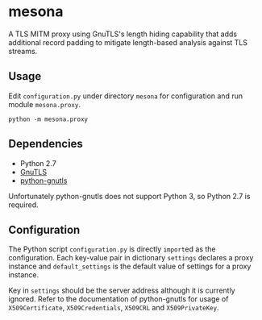 # mesona

A TLS MITM proxy using GnuTLS's length hiding capability that adds additional record padding to mitigate length-based analysis against TLS streams.

## Usage

Edit `configuration.py` under directory `mesona` for configuration and run module `mesona.proxy`.
```
python -m mesona.proxy
```

## Dependencies

* Python 2.7
* [GnuTLS](https://gnutls.org/)
* [python-gnutls](https://github.com/AGProjects/python-gnutls)

Unfortunately python-gnutls does not support Python 3, so Python 2.7 is required.

## Configuration

The Python script `configuration.py` is directly `import`ed as the configuration. Each key-value pair in dictionary `settings` declares a proxy instance and `default_settings` is the default value of settings for a proxy instance.

Key in `settings` should be the server address although it is currently ignored. Refer to the documentation of python-gnutls for usage of `X509Certificate`, `X509Credentials`, `X509CRL` and `X509PrivateKey`.
